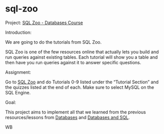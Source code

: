 # sql-zoo

Project: [SQL Zoo - Databases Course](https://www.theodinproject.com/lessons/databases-sql-zoo)

Introduction:

We are going to do the tutorials from SQL Zoo.

SQL Zoo is one of the few resources online that actually lets you build and run queries against existing tables. Each tutorial will show you a table and then have you run queries against it to answer specific questions.

Assignment:

Go to [SQL Zoo](https://sqlzoo.net/wiki/SQL_Tutorial) and do Tutorials 0-9 listed under the “Tutorial Section” and the quizzes listed at the end of each. Make sure to select MySQL on the SQL Engine.

Goal: 

This project aims to implement all that we learned from the previous resources/lessons from [Databases](https://www.theodinproject.com/lessons/databases) and [Databases and SQL](https://www.theodinproject.com/lessons/databases-databases-and-sql).

WB